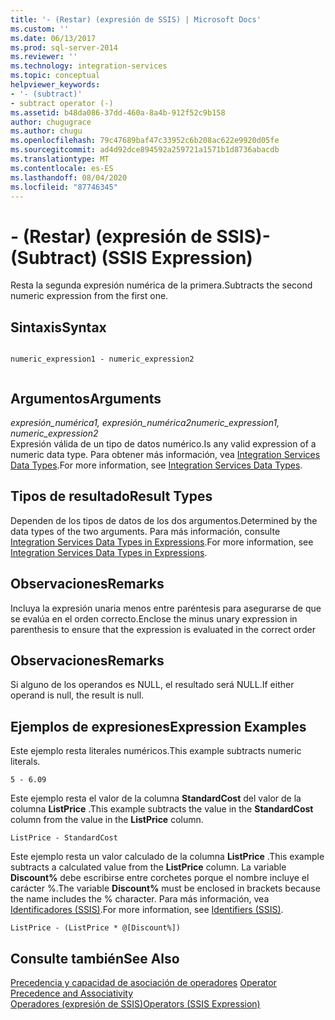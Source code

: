 ```yaml
---
title: '- (Restar) (expresión de SSIS) | Microsoft Docs'
ms.custom: ''
ms.date: 06/13/2017
ms.prod: sql-server-2014
ms.reviewer: ''
ms.technology: integration-services
ms.topic: conceptual
helpviewer_keywords:
- '- (subtract)'
- subtract operator (-)
ms.assetid: b48da086-37dd-460a-8a4b-912f52c9b158
author: chugugrace
ms.author: chugu
ms.openlocfilehash: 79c47689baf47c33952c6b208ac622e9920d05fe
ms.sourcegitcommit: ad4d92dce894592a259721a1571b1d8736abacdb
ms.translationtype: MT
ms.contentlocale: es-ES
ms.lasthandoff: 08/04/2020
ms.locfileid: "87746345"
---
```

# <a name="--subtract-ssis-expression"></a><span data-ttu-id="e7388-102">- (Restar) (expresión de SSIS)</span><span class="sxs-lookup"><span data-stu-id="e7388-102">- (Subtract) (SSIS Expression)</span></span>
  <span data-ttu-id="e7388-103">Resta la segunda expresión numérica de la primera.</span><span class="sxs-lookup"><span data-stu-id="e7388-103">Subtracts the second numeric expression from the first one.</span></span>  
  
## <a name="syntax"></a><span data-ttu-id="e7388-104">Sintaxis</span><span class="sxs-lookup"><span data-stu-id="e7388-104">Syntax</span></span>  
  
```  
  
numeric_expression1 - numeric_expression2  
  
```  
  
## <a name="arguments"></a><span data-ttu-id="e7388-105">Argumentos</span><span class="sxs-lookup"><span data-stu-id="e7388-105">Arguments</span></span>  
 <span data-ttu-id="e7388-106">*expresión_numérica1, expresión_numérica2*</span><span class="sxs-lookup"><span data-stu-id="e7388-106">*numeric_expression1, numeric_expression2*</span></span>  
 <span data-ttu-id="e7388-107">Expresión válida de un tipo de datos numérico.</span><span class="sxs-lookup"><span data-stu-id="e7388-107">Is any valid expression of a numeric data type.</span></span> <span data-ttu-id="e7388-108">Para obtener más información, vea [Integration Services Data Types](../data-flow/integration-services-data-types.md).</span><span class="sxs-lookup"><span data-stu-id="e7388-108">For more information, see [Integration Services Data Types](../data-flow/integration-services-data-types.md).</span></span>  
  
## <a name="result-types"></a><span data-ttu-id="e7388-109">Tipos de resultado</span><span class="sxs-lookup"><span data-stu-id="e7388-109">Result Types</span></span>  
 <span data-ttu-id="e7388-110">Dependen de los tipos de datos de los dos argumentos.</span><span class="sxs-lookup"><span data-stu-id="e7388-110">Determined by the data types of the two arguments.</span></span> <span data-ttu-id="e7388-111">Para más información, consulte [Integration Services Data Types in Expressions](integration-services-data-types-in-expressions.md).</span><span class="sxs-lookup"><span data-stu-id="e7388-111">For more information, see [Integration Services Data Types in Expressions](integration-services-data-types-in-expressions.md).</span></span>  
  
## <a name="remarks"></a><span data-ttu-id="e7388-112">Observaciones</span><span class="sxs-lookup"><span data-stu-id="e7388-112">Remarks</span></span>  
 <span data-ttu-id="e7388-113">Incluya la expresión unaria menos entre paréntesis para asegurarse de que se evalúa en el orden correcto.</span><span class="sxs-lookup"><span data-stu-id="e7388-113">Enclose the minus unary expression in parenthesis to ensure that the expression is evaluated in the correct order</span></span>  
  
## <a name="remarks"></a><span data-ttu-id="e7388-114">Observaciones</span><span class="sxs-lookup"><span data-stu-id="e7388-114">Remarks</span></span>  
 <span data-ttu-id="e7388-115">Si alguno de los operandos es NULL, el resultado será NULL.</span><span class="sxs-lookup"><span data-stu-id="e7388-115">If either operand is null, the result is null.</span></span>  
  
## <a name="expression-examples"></a><span data-ttu-id="e7388-116">Ejemplos de expresiones</span><span class="sxs-lookup"><span data-stu-id="e7388-116">Expression Examples</span></span>  
 <span data-ttu-id="e7388-117">Este ejemplo resta literales numéricos.</span><span class="sxs-lookup"><span data-stu-id="e7388-117">This example subtracts numeric literals.</span></span>  
  
```  
5 - 6.09  
```  
  
 <span data-ttu-id="e7388-118">Este ejemplo resta el valor de la columna **StandardCost** del valor de la columna **ListPrice** .</span><span class="sxs-lookup"><span data-stu-id="e7388-118">This example subtracts the value in the **StandardCost** column from the value in the **ListPrice** column.</span></span>  
  
```  
ListPrice - StandardCost  
```  
  
 <span data-ttu-id="e7388-119">Este ejemplo resta un valor calculado de la columna **ListPrice** .</span><span class="sxs-lookup"><span data-stu-id="e7388-119">This example subtracts a calculated value from the **ListPrice** column.</span></span> <span data-ttu-id="e7388-120">La variable **Discount%** debe escribirse entre corchetes porque el nombre incluye el carácter %.</span><span class="sxs-lookup"><span data-stu-id="e7388-120">The variable **Discount%** must be enclosed in brackets because the name includes the % character.</span></span> <span data-ttu-id="e7388-121">Para más información, vea [Identificadores &#40;SSIS&#41;](identifiers-ssis.md).</span><span class="sxs-lookup"><span data-stu-id="e7388-121">For more information, see [Identifiers &#40;SSIS&#41;](identifiers-ssis.md).</span></span>  
  
```  
ListPrice - (ListPrice * @[Discount%])  
```  
  
## <a name="see-also"></a><span data-ttu-id="e7388-122">Consulte también</span><span class="sxs-lookup"><span data-stu-id="e7388-122">See Also</span></span>  
 <span data-ttu-id="e7388-123">[Precedencia y capacidad de asociación de operadores](operator-precedence-and-associativity.md) </span><span class="sxs-lookup"><span data-stu-id="e7388-123">[Operator Precedence and Associativity](operator-precedence-and-associativity.md) </span></span>  
 [<span data-ttu-id="e7388-124">Operadores &#40;expresión de SSIS&#41;</span><span class="sxs-lookup"><span data-stu-id="e7388-124">Operators &#40;SSIS Expression&#41;</span></span>](operators-ssis-expression.md)  
  
  
